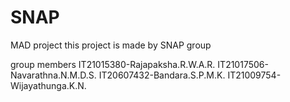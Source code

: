 # SNAP
MAD project
this project is made by SNAP group

group members
  IT21015380-Rajapaksha.R.W.A.R.
  IT21017506-Navarathna.N.M.D.S.
  IT20607432-Bandara.S.P.M.K.
  IT21009754-Wijayathunga.K.N.
